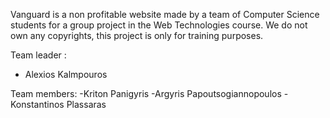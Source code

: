Vanguard is a non profitable website made by a team of Computer Science students for a group project in the Web Technologies course. We do not own any copyrights, this project is only for training purposes.

Team leader : 
- Alexios Kalmpouros


  
Team members:
-Kriton Panigyris
-Argyris Papoutsogiannopoulos
-Konstantinos Plassaras


